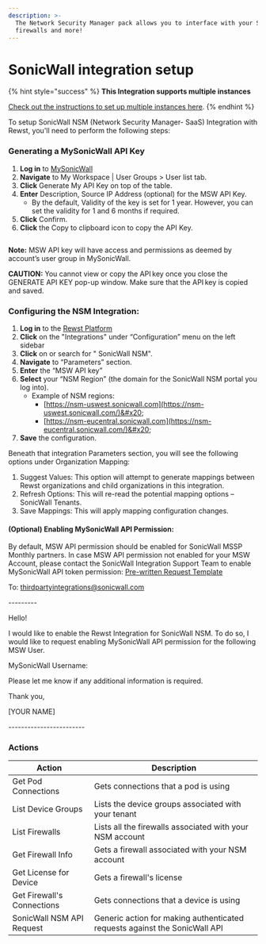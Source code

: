 ```yaml
---
description: >-
  The Network Security Manager pack allows you to interface with your SonicWall
  firewalls and more!
---
```


# SonicWall integration setup

{% hint style="success" %}
**This Integration supports multiple instances**

[Check out the instructions to set up multiple instances here](../../../multi-instance-integration/multi-instance-integration-setup.md).
{% endhint %}

To setup SonicWall NSM (Network Security Manager- SaaS) Integration with Rewst, you'll need to perform the following steps:&#x20;

### Generating a MySonicWall API Key&#x20;

1. **Log in** to [MySonicWall](https://www.mysonicwall.com/)&#x20;
2. **Navigate** to My Workspace | User Groups > User list tab.&#x20;
3. **Click** Generate My API Key on top of the table.
4. **Enter** Description, Source IP Address (optional) for the MSW API Key.
   * By the default, Validity of the key is set for 1 year. However, you can set the validity for 1 and 6 months if required.&#x20;
5. **Click** Confirm.&#x20;
6. **Click** the Copy to clipboard icon to copy the API Key.&#x20;

<figure><img src="../../../../../.gitbook/assets/image (16).png" alt=""><figcaption></figcaption></figure>

**Note:** MSW API key will have access and permissions as deemed by account’s user group in MySonicWall.&#x20;

**CAUTION:** You cannot view or copy the API key once you close the GENERATE API KEY pop-up window. Make sure that the API key is copied and saved.&#x20;

### Configuring the NSM Integration:

1. **Log in** to the [Rewst Platform](https://app.rewst.io/)&#x20;
2. **Click** on the "Integrations" under “Configuration” menu on the left sidebar&#x20;
3. **Click** on or search for " SonicWall NSM".&#x20;
4. **Navigate** to “Parameters” section.&#x20;
5. **Enter** the “MSW API key”
6. **Select** your “NSM Region” (the domain for the SonicWall NSM portal you log into).
   * Example of NSM regions:&#x20;
     * [https://nsm-uswest.sonicwall.com](https://nsm-uswest.sonicwall.com/)&#x20;
     * [https://nsm-eucentral.sonicwall.com](https://nsm-eucentral.sonicwall.com/)&#x20;
7. **Save** the configuration.&#x20;

Beneath that integration Parameters section, you will see the following options under Organization Mapping:&#x20;

1. Suggest Values: This option will attempt to generate mappings between Rewst organizations and child organizations in this integration.&#x20;
2. Refresh Options: This will re-read the potential mapping options – SonicWall Tenants. &#x20;
3. Save Mappings: This will apply mapping configuration changes.

#### (Optional) Enabling MySonicWall API Permission:&#x20;

By default, MSW API permission should be enabled for SonicWall MSSP Monthly partners. In case MSW API permission not enabled for your MSW Account, please contact the SonicWall Integration Support Team to enable MySonicWall API token permission: [Pre-written Request Template](mailto:thirdpartyintegrations@sonicwall.com?subject=API%20Permission%20for%20Rewst%20NSM%20integration%20-%20%5D\&body=Hello!%0D%0A%0D%0AI%20would%20like%20to%20enable%20the%20Rewst%20Integration%20for%20SonicWall%20NSM.%20To%20do%20so%2C%20I%20would%20like%20to%20request%20enabling%20MySonicWall%20API%20permission%20for%20the%20following%20MSW%20User%20Account.%0D%0A%0D%0AMySonicWall%20Username%3A%0D%0APlease%20let%20me%20know%20if%20any%20additional%20information%20is%20required.%0D%0A%0D%0AThank%20you%2C%0D%0A%0D%0A%5BYOUR%20NAME%5D)&#x20;

To: thirdpartyintegrations@sonicwall.com&#x20;

\---------&#x20;

Hello!&#x20;

I would like to enable the Rewst Integration for SonicWall NSM. To do so, I would like to request enabling MySonicWall API permission for the following MSW User.&#x20;

MySonicWall Username:&#x20;

&#x20;

Please let me know if any additional information is required.&#x20;

&#x20;

Thank you,&#x20;

\[YOUR NAME]&#x20;

\------------------------&#x20;

### Actions

| Action                     | Description                                                                |
| -------------------------- | -------------------------------------------------------------------------- |
| Get Pod Connections        | Gets connections that a pod is using                                       |
| List Device Groups         | Lists the device groups associated with your tenant                        |
| List Firewalls             | Lists all the firewalls associated with your NSM account                   |
| Get Firewall Info          | Gets a firewall associated with your NSM account                           |
| Get License for Device     | Gets a firewall's license                                                  |
| Get Firewall's Connections | Gets connections that a device is using                                    |
| SonicWall NSM API Request  | Generic action for making authenticated requests against the SonicWall API |
